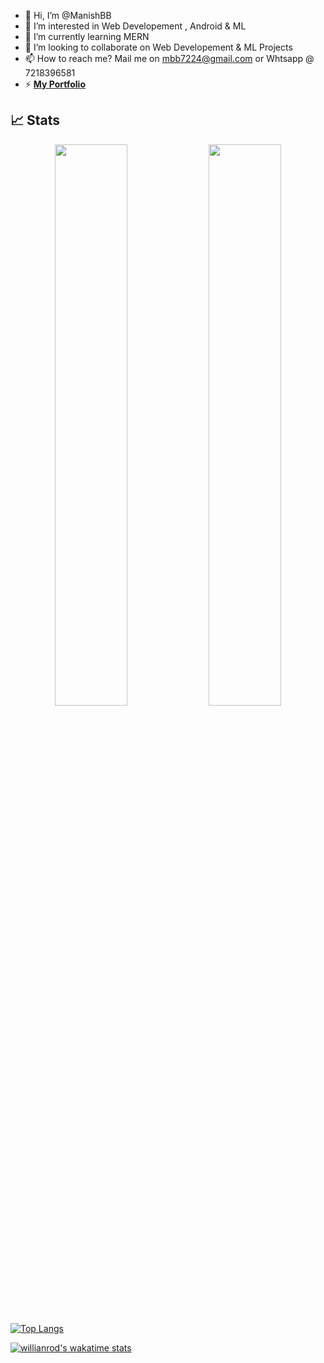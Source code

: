- 👋 Hi, I’m @ManishBB 
- 👀 I’m interested in Web Developement , Android & ML
- 🌱 I’m currently learning MERN
- 💞️ I’m looking to collaborate on Web Developement & ML Projects
- 📫 How to reach me? Mail me on mbb7224@gmail.com or Whtsapp @ 7218396581
- ⚡ **[My Portfolio](https://manishbhamare.tech/)**

## 📈 Stats
<p align="center">
	<img width="48%" src="https://github-readme-stats.vercel.app/api?username=ManishBB&show_icons=true&theme=highcontrast" />
  <img width="48%" src="https://github-readme-streak-stats.herokuapp.com/?user=ManishBB&theme=highcontrast" />
</p>

[![Top Langs](https://github-readme-stats.vercel.app/api/top-langs/?username=manishbb&layout=compact)](https://github.com/anuraghazra/github-readme-stats)

[![willianrod's wakatime stats](https://github-readme-stats.vercel.app/api/wakatime?username=ManishBB)](https://github.com/anuraghazra/github-readme-stats)



<!---
ManishBB/ManishBB is a ✨ special ✨ repository because its `README.md` (this file) appears on your GitHub profile.
You can click the Preview link to take a look at your changes.
--->
